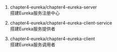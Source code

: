 1. chapter4-eureka/chapter4-eureka-server  
搭建Eureka服务注册中心  

2. chapter4-eureka/chapter4-eureka-client-service  
搭建Eureka服务提供者

3. chapter4-eureka/chapter4-eureka-client  
搭建Eureka服务调用者  
